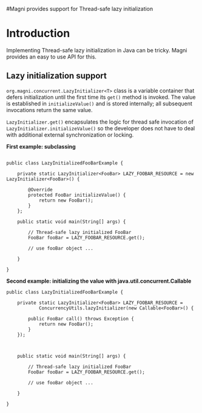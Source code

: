 #Magni provides support for Thread-safe lazy initialization

# Introduction #

Implementing Thread-safe lazy initialization in Java can be tricky. Magni provides an easy to use API for this.

## Lazy initialization support ##

`org.magni.concurrent.LazyInitializer<T>` class is a variable container that defers initialization until the first time its `get()` method is invoked. The value is established in `initializeValue()` and is stored internally; all subsequent invocations return the same value.

`LazyInitializer.get()` encapsulates the logic for thread safe invocation of `LazyInitializer.initializeValue()` so the developer does not have to deal with additional external synchronization or locking.

**First example: subclassing**
```

public class LazyInitializedFooBarExample {

	private static LazyInitializer<FooBar> LAZY_FOOBAR_RESOURCE = new LazyInitializer<FooBar>() {

		@Override
		protected FooBar initializeValue() {
			return new FooBar();
		}
	};

	public static void main(String[] args) {
		
		// Thread-safe lazy initialized FooBar
		FooBar fooBar = LAZY_FOOBAR_RESOURCE.get();
		
		// use fooBar object ...
		
	}

}

```


**Second example: initializing the value with java.util.concurrent.Callable**

```
public class LazyInitializedFooBarExample {

	private static LazyInitializer<FooBar> LAZY_FOOBAR_RESOURCE = 
			ConcurrencyUtils.lazyInitializer(new Callable<FooBar>() {

		public FooBar call() throws Exception {
			return new FooBar();
		}
	});
	


	public static void main(String[] args) {
		
		// Thread-safe lazy initialized FooBar
		FooBar fooBar = LAZY_FOOBAR_RESOURCE.get();
		
		// use fooBar object ...
		
	}

}
```